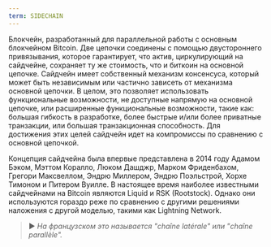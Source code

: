 ```yaml
---
term: SIDECHAIN
---
```


Блокчейн, разработанный для параллельной работы с основным блокчейном Bitcoin. Две цепочки соединены с помощью двустороннего привязывания, которое гарантирует, что актив, циркулирующий на сайдчейне, сохраняет ту же стоимость, что и биткоин на основной цепочке. Сайдчейн имеет собственный механизм консенсуса, который может быть независимым или частично зависеть от механизма основной цепочки. В целом, это позволяет использовать функциональные возможности, не доступные напрямую на основной цепочке, или расширенные функциональные возможности, такие как: большая гибкость в разработке, более быстрые и/или более приватные транзакции, или большая транзакционная способность. Для достижения этих целей сайдчейн идет на компромиссы по сравнению с основной цепочкой.

Концепция сайдчейна была впервые представлена в 2014 году Адамом Бэком, Мэттом Коралло, Люком Дашджр, Марком Фриденбахом, Грегори Максвеллом, Эндрю Миллером, Эндрю Поэльстрой, Хорхе Тимоном и Питером Вуилле. В настоящее время наиболее известными сайдчейнами на Bitcoin являются Liquid и RSK (Rootstock). Однако они используются гораздо реже по сравнению с другими решениями наложения с другой моделью, такими как Lightning Network.

> ► *На французском это называется "chaîne latérale" или "chaîne parallèle".*